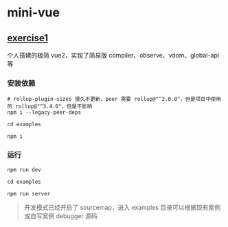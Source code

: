 # mini-vue

## [exercise1](./exercise1)

个人搭建的极简 vue2，实现了简易版 compiler、observe、vdom、global-api 等

### 安装依赖

```shell
# rollup-plugin-sizes 很久不更新，peer 需要 rollup@"^2.0.0"，但是项目中使用的 rollup@"^3.4.0"，但是不影响
npm i --legacy-peer-deps

cd examples

npm i
```

### 运行

```shell
npm run dev

cd examples

npm run server
```

> 开发模式已经开启了 sourcemap，进入 examples 目录可以根据现有案例或自写案例 debugger 源码
